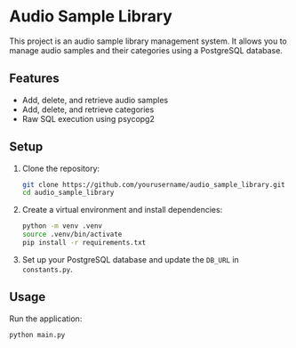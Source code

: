 # Audio Sample Library

This project is an audio sample library management system. It allows you to manage audio samples and their categories using a PostgreSQL database.

## Features

- Add, delete, and retrieve audio samples
- Add, delete, and retrieve categories
- Raw SQL execution using psycopg2

## Setup

1. Clone the repository:
    ```sh
    git clone https://github.com/yourusername/audio_sample_library.git
    cd audio_sample_library
    ```

2. Create a virtual environment and install dependencies:
    ```sh
    python -m venv .venv
    source .venv/bin/activate
    pip install -r requirements.txt
    ```

3. Set up your PostgreSQL database and update the `DB_URL` in `constants.py`.

## Usage

Run the application:
```sh
python main.py